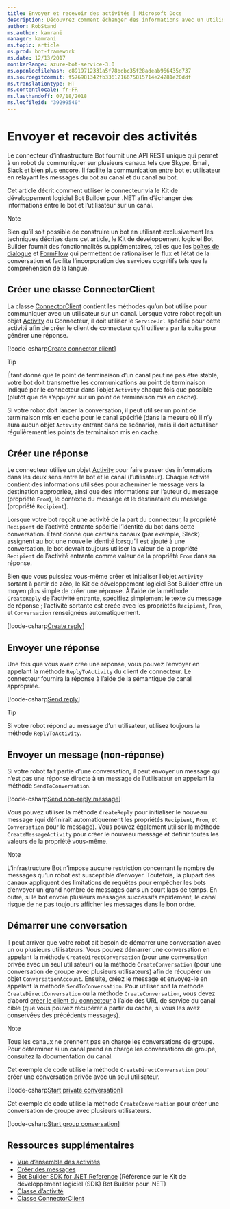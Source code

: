 ```yaml
---
title: Envoyer et recevoir des activités | Microsoft Docs
description: Découvrez comment échanger des informations avec un utilisateur sur différents canaux en utilisant le service de connecteur via le Kit de développement logiciel Bot Builder pour .NET.
author: RobStand
ms.author: kamrani
manager: kamrani
ms.topic: article
ms.prod: bot-framework
ms.date: 12/13/2017
monikerRange: azure-bot-service-3.0
ms.openlocfilehash: c8919712331a5f78bdbc35f28adeab966435d737
ms.sourcegitcommit: f576981342fb3361216675815714e24281e20ddf
ms.translationtype: HT
ms.contentlocale: fr-FR
ms.lasthandoff: 07/18/2018
ms.locfileid: "39299540"
---
```

# <a name="send-and-receive-activities"></a>Envoyer et recevoir des activités

Le connecteur d’infrastructure Bot fournit une API REST unique qui permet à un robot de communiquer sur plusieurs canaux tels que Skype, Email, Slack et bien plus encore. Il facilite la communication entre bot et utilisateur en relayant les messages du bot au canal et du canal au bot. 

Cet article décrit comment utiliser le connecteur via le Kit de développement logiciel Bot Builder pour .NET afin d’échanger des informations entre le bot et l’utilisateur sur un canal. 

> [!NOTE]
> Bien qu’il soit possible de construire un bot en utilisant exclusivement les techniques décrites dans cet article, le Kit de développement logiciel Bot Builder fournit des fonctionnalités supplémentaires, telles que les [boîtes de dialogue](bot-builder-dotnet-dialogs.md) et [FormFlow](bot-builder-dotnet-formflow.md) qui permettent de rationaliser le flux et l’état de la conversation et facilite l’incorporation des services cognitifs tels que la compréhension de la langue.

## <a name="create-a-connector-client"></a>Créer une classe ConnectorClient

La classe [ConnectorClient][ConnectorClient] contient les méthodes qu’un bot utilise pour communiquer avec un utilisateur sur un canal. Lorsque votre robot reçoit un objet <a href="https://docs.botframework.com/en-us/csharp/builder/sdkreference/dc/d2f/class_microsoft_1_1_bot_1_1_connector_1_1_activity.html" target="_blank">Activity</a> du Connecteur, il doit utiliser le `ServiceUrl` spécifié pour cette activité afin de créer le client de connecteur qu’il utilisera par la suite pour générer une réponse. 

[!code-csharp[Create connector client](../includes/code/dotnet-send-and-receive.cs#createConnectorClient)]

> [!TIP]
> Étant donné que le point de terminaison d’un canal peut ne pas être stable, votre bot doit transmettre les communications au point de terminaison indiqué par le connecteur dans l’objet `Activity` chaque fois que possible (plutôt que de s’appuyer sur un point de terminaison mis en cache). 
>
> Si votre robot doit lancer la conversation, il peut utiliser un point de terminaison mis en cache pour le canal spécifié (dans la mesure où il n’y aura aucun objet `Activity` entrant dans ce scénario), mais il doit actualiser régulièrement les points de terminaison mis en cache. 

## <a id="create-reply"></a> Créer une réponse

Le connecteur utilise un objet [Activity](bot-builder-dotnet-activities.md) pour faire passer des informations dans les deux sens entre le bot et le canal (l’utilisateur). Chaque activité contient des informations utilisées pour acheminer le message vers la destination appropriée, ainsi que des informations sur l’auteur du message (propriété `From`), le contexte du message et le destinataire du message (propriété `Recipient`).

Lorsque votre bot reçoit une activité de la part du connecteur, la propriété `Recipient` de l’activité entrante spécifie l’identité du bot dans cette conversation. Étant donné que certains canaux (par exemple, Slack) assignent au bot une nouvelle identité lorsqu’il est ajouté à une conversation, le bot devrait toujours utiliser la valeur de la propriété `Recipient` de l’activité entrante comme valeur de la propriété `From` dans sa réponse.

Bien que vous puissiez vous-même créer et initialiser l’objet `Activity` sortant à partir de zéro, le Kit de développement logiciel Bot Builder offre un moyen plus simple de créer une réponse. À l’aide de la méthode `CreateReply` de l’activité entrante, spécifiez simplement le texte du message de réponse ; l’activité sortante est créée avec les propriétés `Recipient`, `From`, et `Conversation` renseignées automatiquement.

[!code-csharp[Create reply](../includes/code/dotnet-send-and-receive.cs#createReply)]

## <a name="send-a-reply"></a>Envoyer une réponse

Une fois que vous avez créé une réponse, vous pouvez l’envoyer en appelant la méthode `ReplyToActivity` du client de connecteur. Le connecteur fournira la réponse à l’aide de la sémantique de canal appropriée. 

[!code-csharp[Send reply](../includes/code/dotnet-send-and-receive.cs#sendReply)]

> [!TIP]
> Si votre robot répond au message d’un utilisateur, utilisez toujours la méthode `ReplyToActivity`.

## <a name="send-a-non-reply-message"></a>Envoyer un message (non-réponse) 

Si votre robot fait partie d’une conversation, il peut envoyer un message qui n’est pas une réponse directe à un message de l’utilisateur en appelant la méthode `SendToConversation`. 

[!code-csharp[Send non-reply message](../includes/code/dotnet-send-and-receive.cs#sendNonReplyMessage)]

Vous pouvez utiliser la méthode `CreateReply` pour initialiser le nouveau message (qui définirait automatiquement les propriétés `Recipient`, `From`, et `Conversation` pour le message). Vous pouvez également utiliser la méthode `CreateMessageActivity` pour créer le nouveau message et définir toutes les valeurs de la propriété vous-même.

> [!NOTE]
> L’infrastructure Bot n’impose aucune restriction concernant le nombre de messages qu’un robot est susceptible d’envoyer. Toutefois, la plupart des canaux appliquent des limitations de requêtes pour empêcher les bots d’envoyer un grand nombre de messages dans un court laps de temps. En outre, si le bot envoie plusieurs messages successifs rapidement, le canal risque de ne pas toujours afficher les messages dans le bon ordre.

## <a name="start-a-conversation"></a>Démarrer une conversation

Il peut arriver que votre robot ait besoin de démarrer une conversation avec un ou plusieurs utilisateurs. Vous pouvez démarrer une conversation en appelant la méthode `CreateDirectConversation` (pour une conversation privée avec un seul utilisateur) ou la méthode `CreateConversation` (pour une conversation de groupe avec plusieurs utilisateurs) afin de récupérer un objet `ConversationAccount`. Ensuite, créez le message et envoyez-le en appelant la méthode `SendToConversation`. Pour utiliser soit la méthode `CreateDirectConversation` ou la méthode `CreateConversation`, vous devez d’abord [créer le client du connecteur](#create-a-connector-client) à l’aide des URL de service du canal cible (que vous pouvez récupérer à partir du cache, si vous les avez conservées des précédents messages). 

> [!NOTE]
> Tous les canaux ne prennent pas en charge les conversations de groupe. Pour déterminer si un canal prend en charge les conversations de groupe, consultez la documentation du canal.

Cet exemple de code utilise la méthode `CreateDirectConversation` pour créer une conversation privée avec un seul utilisateur.

[!code-csharp[Start private conversation](../includes/code/dotnet-send-and-receive.cs#startPrivateConversation)]

Cet exemple de code utilise la méthode `CreateConversation` pour créer une conversation de groupe avec plusieurs utilisateurs.

[!code-csharp[Start group conversation](../includes/code/dotnet-send-and-receive.cs#startGroupConversation)]

## <a name="additional-resources"></a>Ressources supplémentaires

- [Vue d’ensemble des activités](bot-builder-dotnet-activities.md)
- [Créer des messages](bot-builder-dotnet-create-messages.md)
- <a href="/dotnet/api/?view=botbuilder-3.11.0" target="_blank">Bot Builder SDK for .NET Reference</a> (Référence sur le Kit de développement logiciel (SDK) Bot Builder pour .NET)
- <a href="https://docs.botframework.com/en-us/csharp/builder/sdkreference/dc/d2f/class_microsoft_1_1_bot_1_1_connector_1_1_activity.html" target="_blank">Classe d’activité</a>
- <a href="/dotnet/api/microsoft.bot.connector.connectorclient" target="_blank">Classe ConnectorClient</a>

[ConnectorClient]: /dotnet/api/microsoft.bot.connector.connectorclient
